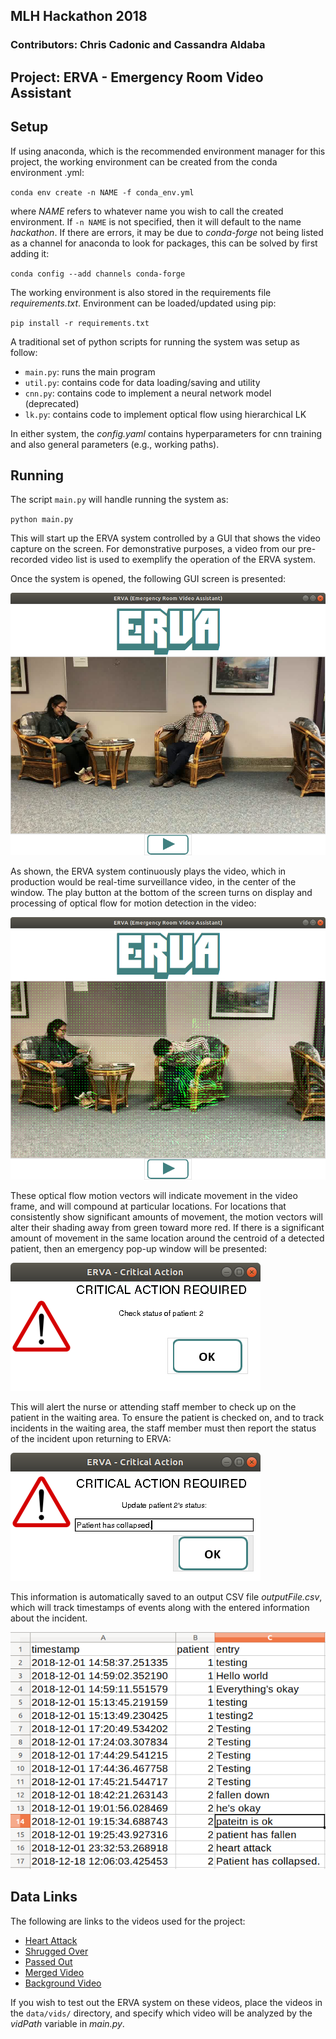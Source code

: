 ## MLH Hackathon 2018

### Contributors: Chris Cadonic and Cassandra Aldaba

## Project: ERVA - Emergency Room Video Assistant

## Setup

If using anaconda, which is the recommended environment manager for this project, the working environment can be created from the conda environment .yml:

`conda env create -n NAME -f conda_env.yml`

where *NAME* refers to whatever name you wish to call the created environment. If `-n NAME` is not specified, then it will default to the name *hackathon*. If there are errors, it may be due to *conda-forge* not being listed as a channel for anaconda to look for packages, this can be solved by first adding it:

`conda config --add channels conda-forge`

The working environment is also stored in the requirements file *requirements.txt*. Environment can be loaded/updated using pip:

`pip install -r requirements.txt`

A traditional set of python scripts for running the system was setup as follow:

- `main.py`: runs the main program
- `util.py`: contains code for data loading/saving and utility
- `cnn.py`: contains code to implement a neural network model (deprecated)
- `lk.py`: contains code to implement optical flow using hierarchical LK

In either system, the *config.yaml* contains hyperparameters for cnn training and also general parameters (e.g., working paths).

## Running

The script `main.py` will handle running the system as:

`python main.py`

This will start up the ERVA system controlled by a GUI that shows the video capture on the screen. For demonstrative purposes, a video from our pre-recorded video list is used to exemplify the operation of the ERVA system.

Once the system is opened, the following GUI screen is presented:

![main-window](data/media/ERVA-opened.png)

As shown, the ERVA system continuously plays the video, which in production would be real-time surveillance video, in the center of the window. The play button at the bottom of the screen turns on display and processing of optical flow for motion detection in the video:

![optical-flow](data/media/falling-optical-flow.png)

These optical flow motion vectors will indicate movement in the video frame, and will compound at particular locations. For locations that consistently show significant amounts of movement, the motion vectors will alter their shading away from green toward more red. If there is a significant amount of movement in the same location around the centroid of a detected patient, then an emergency pop-up window will be presented:

![pop-up](data/media/critical-popup.png)

This will alert the nurse or attending staff member to check up on the patient in the waiting area. To ensure the patient is checked on, and to track incidents in the waiting area, the staff member must then report the status of the incident upon returning to ERVA:

![status](data/media/input.png)

This information is automatically saved to an output CSV file *outputFile.csv*, which will track timestamps of events along with the entered information about the incident.

![csv](data/media/csv.png)

## Data Links

The following are links to the videos used for the project:
* [Heart Attack](https://drive.google.com/open?id=10r1PMPqN7X6u0izZt65rKBxHasT3Op5D)
* [Shrugged Over](https://drive.google.com/open?id=100IbuYzBk02FjJbImcZpKER4xCZmBpiI)
* [Passed Out](https://drive.google.com/open?id=1X9EIen4oR8GP_xclCTCGF7rS3R31T6Mw)
* [Merged Video](https://drive.google.com/open?id=12PwtwjR2nInM2vax1O1lDoEKeSGBpiFg)
* [Background Video](https://drive.google.com/open?id=19JHCbLDqjJEquktmt1KZuQp9zqMNz8mo)

If you wish to test out the ERVA system on these videos, place the videos in the `data/vids/` directory, and specify which video will be analyzed by the *vidPath* variable in *main.py*.
